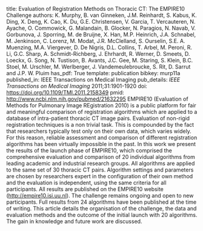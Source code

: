 title: Evaluation of Registration Methods on Thoracic CT: The EMPIRE10 Challenge
authors: K. Murphy, B. van Ginneken, J.M. Reinhardt, S. Kabus, K. Ding, X. Deng, K. Cao, K. Du, G.E. Christensen, V. Garcia, T. Vercauteren, N. Ayache, O. Commowick, G. Malandain, B. Glocker, N. Paragios, N. Navab, V. Gorbunova, J. Sporring, M. de Bruijne, X. Han, M.P. Heinrich, J.A. Schnabel, M. Jenkinson, C. Lorenz, M. Modat, J.R. McClelland, S. Ourselin, S.E. A. Muenzing, M.A. Viergever, D. De Nigris, D.L. Collins, T. Arbel, M. Peroni, R. Li, G.C. Sharp, A. Schmidt-Richberg, J. Ehrhardt, R. Werner, D. Smeets, D. Loeckx, G. Song, N. Tustison, B. Avants, J.C. Gee, M. Staring, S. Klein, B.C. Stoel, M. Urschler, M. Werlberger, J. Vandemeulebroucke, S. Rit, D. Sarrut and J.P. W. Pluim
has_pdf: True
template: publication
bibkey: murp11a
published_in: IEEE Transactions on Medical Imaging
pub_details: <i>IEEE Transactions on Medical Imaging</i> 2011;31:1901-1920
doi: https://doi.org/10.1109/TMI.2011.2158349
pmid: http://www.ncbi.nlm.nih.gov/pubmed/21632295
EMPIRE10 (Evaluation of Methods for Pulmonary Image REgistration 2010) is a public platform for fair and meaningful comparison of registration algorithms which are applied to a database of intra-patient thoracic CT image pairs. Evaluation of non-rigid registration techniques is a non trivial task. This is compounded by the fact that researchers typically test only on their own data, which varies widely. For this reason, reliable assessment and comparison of different registration algorithms has been virtually impossible in the past. In this work we present the results of the launch phase of EMPIRE10, which comprised the comprehensive evaluation and comparison of 20 individual algorithms from leading academic and industrial research groups. All algorithms are applied to the same set of 30 thoracic CT pairs. Algorithm settings and parameters are chosen by researchers expert in the configuration of their own method and the evaluation is independent, using the same criteria for all participants. All results are published on the EMPIRE10 website (http://empire10.isi.uu.nl). The challenge remains ongoing and open to new participants. Full results from 24 algorithms have been published at the time of writing. This article details the organisation of the challenge, the data and evaluation methods and the outcome of the initial launch with 20 algorithms. The gain in knowledge and future work are discussed.

